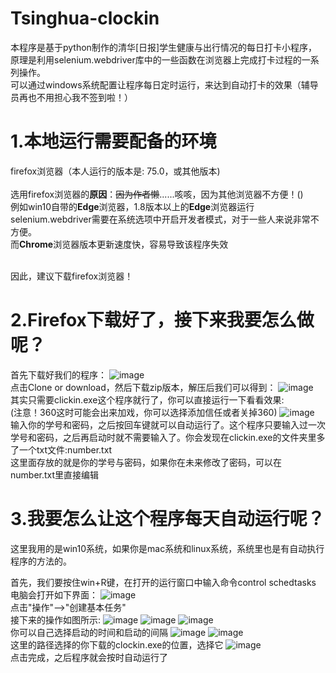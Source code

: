 # Tsinghua-clockin
本程序是基于python制作的清华[日报]学生健康与出行情况的每日打卡小程序，原理是利用selenium.webdriver库中的一些函数在浏览器上完成打卡过程的一系列操作。
<br/>可以通过windows系统配置让程序每日定时运行，来达到自动打卡的效果（辅导员再也不用担心我不签到啦！）


# 1.本地运行需要配备的环境

firefox浏览器（本人运行的版本是: 75.0，或其他版本)
<br/><br/>选用firefox浏览器的<strong>原因</strong>：~~因为作者懒~~......咳咳，因为其他浏览器不方便！()
<br/>例如win10自带的<strong>Edge</strong>浏览器，1.8版本以上的<strong>Edge</strong>浏览器运行selenium.webdriver需要在系统选项中开启开发者模式，对于一些人来说非常不方便。
<br/>而<strong>Chrome</strong>浏览器版本更新速度快，容易导致该程序失效

<br/>因此，建议下载firefox浏览器！

# 2.Firefox下载好了，接下来我要怎么做呢？
首先下载好我们的程序：
![image](https://github.com/blessZZZ/Tsinghua-clockin/blob/master/images/1.jpg)
<br/>点击Clone or download，然后下载zip版本，解压后我们可以得到：
![image](https://github.com/blessZZZ/Tsinghua-clockin/blob/master/images/9.bmp)
<br/>其实只需要clickin.exe这个程序就行了，你可以直接运行一下看看效果:
<br/>(注意！360这时可能会出来加戏，你可以选择添加信任或者关掉360)
![image](https://github.com/blessZZZ/Tsinghua-clockin/blob/master/images/10.bmp)
<br/>输入你的学号和密码，之后按回车键就可以自动运行了。这个程序只要输入过一次学号和密码，之后再启动时就不需要输入了。你会发现在clickin.exe的文件夹里多了一个txt文件:number.txt
<br/>这里面存放的就是你的学号与密码，如果你在未来修改了密码，可以在number.txt里直接编辑

# 3.我要怎么让这个程序每天自动运行呢？
这里我用的是win10系统，如果你是mac系统和linux系统，系统里也是有自动执行程序的方法的。

首先，我们要按住win+R键，在打开的运行窗口中输入命令control schedtasks
<br/>电脑会打开如下界面：
![image](https://github.com/blessZZZ/Tsinghua-clockin/blob/master/images/2.bmp)
<br/>点击"操作"-->"创建基本任务"
<br/>接下来的操作如图所示:
![image](https://github.com/blessZZZ/Tsinghua-clockin/blob/master/images/3.bmp)
![image](https://github.com/blessZZZ/Tsinghua-clockin/blob/master/images/4.bmp)
![image](https://github.com/blessZZZ/Tsinghua-clockin/blob/master/images/5.bmp)
<br/>你可以自己选择启动的时间和启动的间隔
![image](https://github.com/blessZZZ/Tsinghua-clockin/blob/master/images/6.bmp)
![image](https://github.com/blessZZZ/Tsinghua-clockin/blob/master/images/7.bmp)
<br/>这里的路径选择的你下载的clockin.exe的位置，选择它
![image](https://github.com/blessZZZ/Tsinghua-clockin/blob/master/images/8.bmp)
<br/>点击完成，之后程序就会按时自动运行了
